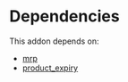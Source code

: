 # Dependencies

This addon depends on:

- [mrp](https://github.com/bringout/oca-ocb-mrp/tree/a9922818dc8c042d608e806bb98ba5cabc0e778a/odoo-bringout-oca-ocb-mrp)
- [product_expiry](https://github.com/bringout/oca-ocb-sale/tree/c17ba68cff0610f4dfb2f6dd7d61af76671084cf/odoo-bringout-oca-ocb-product_expiry)
